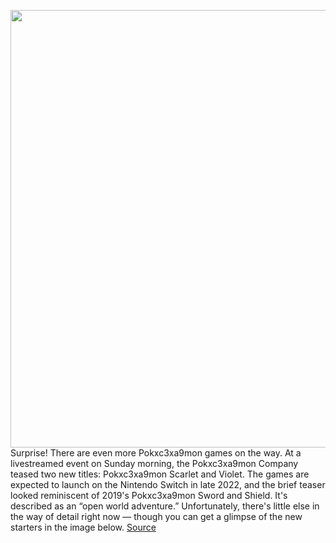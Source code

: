 <img src='https://cdn.vox-cdn.com/thumbor/K1311NbyIaKEv4VjKEpsrdL3fFA=/0x0:706x439/1200x0/filters:focal(0x0:706x439):no_upscale()/cdn.vox-cdn.com/uploads/chorus_asset/file/23275336/Screen_Shot_2022_02_27_at_9.27.17_AM.png' width='700px' /><br/>
Surprise! There are even more Pokxc3xa9mon games on the way. At a livestreamed event on Sunday morning, the Pokxc3xa9mon Company teased two new titles: Pokxc3xa9mon Scarlet and Violet. The games are expected to launch on the Nintendo Switch in late 2022, and the brief teaser looked reminiscent of 2019's Pokxc3xa9mon Sword and Shield. It's described as an “open world adventure.” Unfortunately, there's little else in the way of detail right now — though you can get a glimpse of the new starters in the image below.
<a href='https://www.theverge.com/2022/2/27/22953414/pokemon-scarlet-violet-nintendo-switch-2022'> Source <a/>
